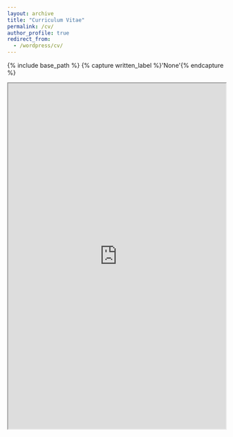 ```yaml
---
layout: archive
title: "Curriculum Vitae"
permalink: /cv/
author_profile: true
redirect_from:
  - /wordpress/cv/
---
```


{% include base_path %}
{% capture written_label %}'None'{% endcapture %}

<iframe src="https://hoinjung.github.io/files/pdf/hoin_cv_sep7.pdf" width="100%" height="800em"></iframe>
